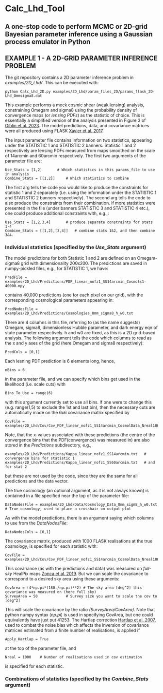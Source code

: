 # Calc_Lhd_Tool
## A one-stop code to perform MCMC or 2D-grid Bayesian parameter inference using a Gaussian process emulator in Python

## EXAMPLE 1 - A 2D-GRID PARAMETER INFERENCE PROBLEM

The git repository contains a 2D parameter inference problem in *examples/2D_Lhd/*. This can be executed with:
```
python Calc_Lhd_2D.py examples/2D_Lhd/param_files_2D/params_flask_2D-Lhd_Ommsigma8.dat
```

This example performs a mock cosmic shear (weak lensing) analysis, constraining Omegam and sigma8 using the probability density of convergence maps (or *lensing PDFs*) as the statistic of choice. This is essentially a simplified version of the analysis presented in Figure 3 of [Giblin et al. 2023][1]. The model predictions, data, and covariance matrices were all produced using FLASK [Xavier et al. 2017][2].

The input parameter file contains information on two statistics, appearing under the STATISTIC 1 and STATISTIC 2 banners. Statistic 1 and 2 respectively are lensing PDFs measured from maps smoothed on the scale of 14arcmin and 60arcmin respectively. The first two arguments of the parameter file are:
```
Use_Stats = [1,2]		# Which statistics in this params_file to use in analysis
Combine_Stats = [[1,2]]		# Which statistics to combine
```
The first arg tells the code you would like to produce the constraints for statistic 1 and 2 separately (i.e. using the information under the STATISTIC 1 and STATISTIC 2 banners respectively). The second arg tells the code to also produce the constraints from their combination. If more statistics were presented in the file (under banners STATISTIC 3 and STATISTIC 4 etc.), one could produce additional constraints with, e.g.,:
```
Use_Stats = [1,2,3,4]		# produce separate constraints for stats 1-4
Combine_Stats = [[1,2],[3,4]]   # combine stats 1&2, and then combine 3&4.
```

### Individual statistics (specified by the *Use_Stats* argument)

The model predictions for both Statistic 1 and 2 are defined on an Omegam-sigma8 grid with dimensionality 200x200. The predictions are saved in numpy-pickled files, e.g., for STATISTIC 1, we have:
```
PredFile = examples/2D_Lhd/Predictions/PDF_linear_nofz1_SS14arcmin_Cosmols1-40000.npy
```
contains 40,000 predictions (one for each pixel on our grid), with the corresponding cosmological parameters appearing in:
```
PredNodesFile = examples/2D_Lhd/Predictions/Cosmologies_Omm_sigma8_h_w0.txt
```
There are 4 columns in this file, referring to (as the name suggests) Omegam, sigma8, dimensionless Hubble parameter, and dark energy eqn of state parameter respectively. h and w0 are fixed, as this is a 2D grid-based analysis. The following argument tells the code which columns to read as the x and y axes of the grid (here Omegam and sigma8 respectively):
```
PredCols = [0,1]
```

Each lesning PDF prediction is 6 elements long, hence,
```
nBins = 6
```
in the parameter file, and we can specify which bins get used in the likelihood (i.e. scale cuts) with
```
Bins_To_Use = range(6)
```
with this argument currently set to use all bins. If one were to change this (e.g. range(1,5) to exclude the 1st and last bin), then the necessary cuts are automatically made on the 6x6 covariance matrix specified by
```
CovFile = examples/2D_Lhd/Cov/Cov_PDF_linear_nofz1_SS14arcmin_CosmolData_Nreal1000.npy
```
Note, that the x-values associated with these predictions (the centre of the convergence bins that the PDF(convergence) was measured in) are also stored in the *Predictions* subdirectory, e.g.,
```
examples/2D_Lhd/Predictions/Kappa_linear_nofz1_SS14arcmin.txt	# convergence bins for statistic 1
examples/2D_Lhd/Predictions/Kappa_linear_nofz1_SS60arcmin.txt	# and for stat 2
```
but these are not used by the code, since they are the same for all predictions and the data vector. 


The true cosmology (an optional argument, as it is not always known) is contained in a file specified near the top of the parameter file:
```
DataNodesFile = examples/2D_Lhd/Data/Cosmology_Data_Omm_sigm8_h_w0.txt	# True cosmology, used to place a crosshair on output plot
```
As with the model predictions, there is an argument saying which columns to use from the *DataNodesFile*:
```
DataNodesCols = [0,1]
```

The covariance matrix, produced with 1000 FLASK realisations at the true cosmology, is specified for each statistic with:
```
CovFile = examples/2D_Lhd/Cov/Cov_PDF_linear_nofz1_SS14arcmin_CosmolData_Nreal1000.npy
```
This covariance (as with the predictions and data) was measured on *full-sky* HealPix maps [Zonca et al. 2019][3]. But we can scale the covariance to correspond to a desired sky area using these arguments:
```
CovArea = (4*np.pi*(180./np.pi)**2)	# The sky area [deg^2] this covariance was measured on (here full sky)
SurveyArea = 50				# Survey size you want to scale the cov to [deg^2]
```
This will scale the covariance by the ratio *(SurveyArea/CovArea)*. Note that python numpy syntax (*np.pi*) is used in specifying CovArea, but one could equivalently have just put 41253.
The Hartlap correction [Hartlap et al. 2007][4], used to combat the noise bias which affects the inversion of covariance matrices estimated from a finite number of realisations, is applied if
```
Apply_Hartlap = True
```
at the top of the parameter file, and
```
Nreal = 1000	# Number of realisations used in cov estimation
```
is specified for each statistic.




### Combinations of statistics (specified by the *Combine_Stats* argument)





[1]: https://arxiv.org/abs/2211.05708 "Giblin et al."
[2]: https://arxiv.org/abs/1602.08503 "Xavier et al."
[3]: https://joss.theoj.org/papers/10.21105/joss.01298 "Zonca et al."
[4]: https://arxiv.org/abs/astro-ph/0608064 "Hartlap et al."